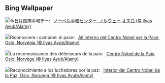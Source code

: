## Bing Wallpaper
![](https://www.bing.com/th?id=OHR.NobelNorway_JA-JP2271090168_UHD.jpg&w=1000)今日は国際平和デー:&nbsp;&ensp;[ノーベル平和センター, ノルウェー オスロ (© Ilyas Ayub/Alamy)](https://www.bing.com/th?id=OHR.NobelNorway_JA-JP2271090168_UHD.jpg)
<br><br/>
![](https://www.bing.com/th?id=OHR.NobelNorway_IT-IT6268753930_UHD.jpg&w=1000)Riconoscere i campioni di pace:&nbsp;&ensp;[All'interno del Centro Nobel per la Pace, Oslo, Norvegia (© Ilyas Ayub/Alamy)](https://www.bing.com/th?id=OHR.NobelNorway_IT-IT6268753930_UHD.jpg)
<br><br/>
![](https://www.bing.com/th?id=OHR.NobelNorway_FR-FR0963742399_UHD.jpg&w=1000)La reconnaissance des défenseurs de la paix:&nbsp;&ensp;[Centre Nobel de la Paix, Oslo, Norvège (© Ilyas Ayub/Alamy)](https://www.bing.com/th?id=OHR.NobelNorway_FR-FR0963742399_UHD.jpg)
<br><br/>
![](https://www.bing.com/th?id=OHR.NobelNorway_ES-ES8976171103_UHD.jpg&w=1000)Reconocimiento a los luchadores por la paz:&nbsp;&ensp;[Interior del Centro Nobel de la Paz, Oslo, Noruega (© Ilyas Ayub/Alamy)](https://www.bing.com/th?id=OHR.NobelNorway_ES-ES8976171103_UHD.jpg)
<br><br/>
